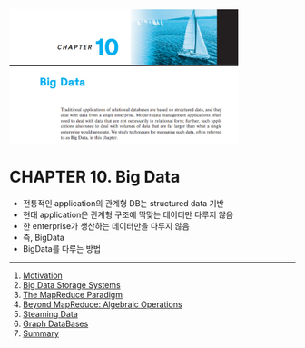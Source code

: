 <img src="img.png"  width="80%"/>

# CHAPTER 10. Big Data

- 전통적인 application의 관계형 DB는 structured data 기반
- 현대 application은 관계형 구조에 딱맞는 데이터만 다루지 않음
- 한 enterprise가 생산하는 데이터만을 다루지 않음
- 즉, BigData
- BigData를 다루는 방법

---

1. [Motivation](1_Motivation/README.md)
2. [Big Data Storage Systems](2_Big_Data_Storage_Systems/README.md)
3. [The MapReduce Paradigm](3_The_MapReduce_Paradigm/README.md)
4. [Beyond MapReduce: Algebraic Operations](4_Beyond_MapReduce_Algebraic_Operations/README.md)
5. [Steaming Data](5_Steaming_Data/README.md)
6. [Graph DataBases](6_Graph_DataBases/README.md)
7. [Summary](7_Summary/README.md)

